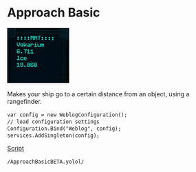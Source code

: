 # Approach Basic
![MPS](/images/MPS.png)
   
Makes your ship go to a certain distance from an object, using a rangefinder.

    var config = new WeblogConfiguration();
    // load configuration settings
    Configuration.Bind("Weblog", config);   
    services.AddSingleton(config);

[Script](/ApproachBasicBETA.yolol/)
```
/ApproachBasicBETA.yolol/
```